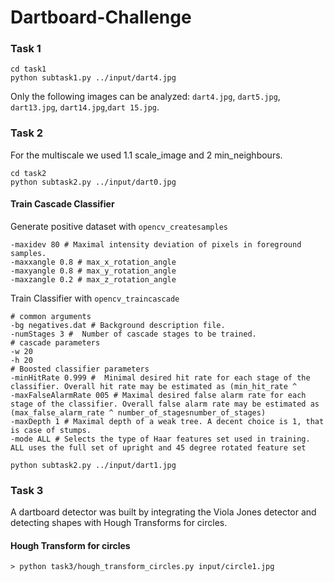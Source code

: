# Dartboard-Challenge

### Task 1

```
cd task1
python subtask1.py ../input/dart4.jpg
```
Only the following images can be analyzed: `dart4.jpg`, `dart5.jpg`, `dart13.jpg`, `dart14.jpg`,`dart 15.jpg`.

### Task 2 

For the multiscale we used 1.1 scale_image and 2 min_neighbours.

```
cd task2
python subtask2.py ../input/dart0.jpg
```

#### Train Cascade Classifier
Generate positive dataset with `opencv_createsamples`
```
-maxidev 80 # Maximal intensity deviation of pixels in foreground samples.
-maxxangle 0.8 # max_x_rotation_angle
-maxyangle 0.8 # max_y_rotation_angle
-maxzangle 0.2 # max_z_rotation_angle
```

Train Classifier with `opencv_traincascade`
```
# common arguments
-bg negatives.dat # Background description file.
-numStages 3 #  Number of cascade stages to be trained.
# cascade parameters
-w 20
-h 20
# Boosted classifier parameters
-minHitRate 0.999 #  Minimal desired hit rate for each stage of the classifier. Overall hit rate may be estimated as (min_hit_rate ^ 
-maxFalseAlarmRate 005 # Maximal desired false alarm rate for each stage of the classifier. Overall false alarm rate may be estimated as (max_false_alarm_rate ^ number_of_stagesnumber_of_stages) 
-maxDepth 1 # Maximal depth of a weak tree. A decent choice is 1, that is case of stumps.
-mode ALL # Selects the type of Haar features set used in training. ALL uses the full set of upright and 45 degree rotated feature set
```

`python subtask2.py ../input/dart1.jpg`

### Task 3
A dartboard detector was built by integrating the Viola Jones detector and detecting shapes with Hough Transforms for circles.

#### Hough Transform for circles
`> python task3/hough_transform_circles.py input/circle1.jpg`
